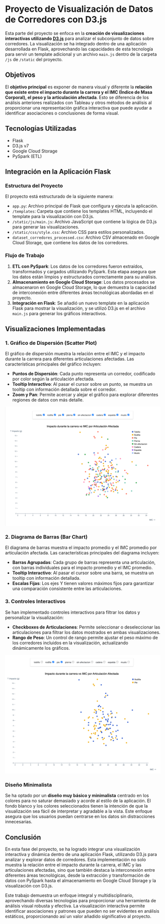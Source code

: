 # Proyecto de Visualización de Datos de Corredores con D3.js

Esta parte del proyecto se enfoca en la **creación de visualizaciones interactivas utilizando [D3.js](https://d3js.org/)** para analizar el subconjunto de datos sobre corredores. La visualización se ha integrado dentro de una aplicación desarrollada en Flask, aprovechando las capacidades de esta tecnología para servir un template adicional y un archivo `main.js` dentro de la carpeta `/js` de `/static` del proyecto.


## Objetivos

El **objetivo principal** es exponer de manera visual y diferente la **relación que existe entre el impacto durante la carrera y el IMC (Índice de Masa Corporal), el peso y la articulación afectada**. Esto se diferencia de los análisis anteriores realizados con Tableau y otros métodos de análisis al proporcionar una representación gráfica interactiva que puede ayudar a identificar asociaciones o conclusiones de forma visual.


## Tecnologías Utilizadas

- Flask
- D3.js v7
- Google Cloud Storage
- PySpark (ETL)


## Integración en la Aplicación Flask

### Estructura del Proyecto

El proyecto está estructurado de la siguiente manera:

- `app.py`: Archivo principal de Flask que configura y ejecuta la aplicación.
- `/templates`: Carpeta que contiene los templates HTML, incluyendo el template para la visualización con D3.js.
- `/static/js/main.js`: Archivo JavaScript que contiene la lógica de D3.js para generar las visualizaciones.
- `/static/css/style.css`: Archivo CSS para estilos personalizados.
- `dataset_corredores_processed.csv`: Archivo CSV almacenado en Google Cloud Storage, que contiene los datos de los corredores.

### Flujo de Trabajo

1. **ETL con PySpark**: Los datos de los corredores fueron extraídos, transformados y cargados utilizando PySpark. Esta etapa asegura que los datos están limpios y estructurados correctamente para su análisis.
2. **Almacenamiento en Google Cloud Storage**: Los datos procesados se almacenaron en Google Cloud Storage, lo que demuestra la capacidad de interconexión entre diferentes áreas tecnológicas abordadas en el proyecto.
3. **Integración en Flask**: Se añadió un nuevo template en la aplicación Flask para mostrar la visualización, y se utilizó D3.js en el archivo `main.js` para generar los gráficos interactivos.


## Visualizaciones Implementadas

### 1. Gráfico de Dispersión (Scatter Plot)

El gráfico de dispersión muestra la relación entre el IMC y el impacto durante la carrera para diferentes articulaciones afectadas. Las características principales del gráfico incluyen:

- **Puntos de Dispersión**: Cada punto representa un corredor, codificado por color según la articulación afectada.
- **Tooltip Interactivo**: Al pasar el cursor sobre un punto, se muestra un tooltip con información detallada sobre el corredor.
- **Zoom y Pan**: Permite acercar y alejar el gráfico para explorar diferentes regiones de datos con más detalle.

![Gráfico de dispersión con D3.js](./img/grafico-dispersion.jpeg)


### 2. Diagrama de Barras (Bar Chart)

El diagrama de barras muestra el impacto promedio y el IMC promedio por articulación afectada. Las características principales del diagrama incluyen:

- **Barras Agrupadas**: Cada grupo de barras representa una articulación, con barras individuales para el impacto promedio y el IMC promedio.
- **Tooltip Interactivo**: Al pasar el cursor sobre una barra, se muestra un tooltip con información detallada.
- **Escalas Fijas**: Los ejes Y tienen valores máximos fijos para garantizar una comparación consistente entre las articulaciones.

### 3. Controles Interactivos

Se han implementado controles interactivos para filtrar los datos y personalizar la visualización:

- **Checkboxes de Articulaciones**: Permite seleccionar o deseleccionar las articulaciones para filtrar los datos mostrados en ambas visualizaciones.
- **Rango de Peso**: Un control de rango permite ajustar el peso máximo de los corredores incluidos en la visualización, actualizando dinámicamente los gráficos.

![Gráfico de dispersión con D3.js](./img/grafico-dispersion-selected.jpeg)


### Diseño Minimalista

Se ha optado por un **diseño muy básico y minimalista** centrado en los colores para no saturar demasiado y acorde al estilo de la aplicación. El fondo blanco y los colores seleccionados tienen la intención de que la visualización sea fácil de interpretar y agradable a la vista. Este enfoque asegura que los usuarios puedan centrarse en los datos sin distracciones innecesarias.


## Conclusión

En esta fase del proyecto, se ha logrado integrar una visualización interactiva y dinámica dentro de una aplicación Flask, utilizando D3.js para analizar y explorar datos de corredores. Esta implementación no solo muestra la relación entre el impacto durante la carrera, el IMC y las articulaciones afectadas, sino que también destaca la interconexión entre diferentes áreas tecnológicas, desde la extracción y transformación de datos con PySpark hasta el almacenamiento en Google Cloud Storage y la visualización con D3.js.

Este trabajo demuestra un enfoque integral y multidisciplinario, aprovechando diversas tecnologías para proporcionar una herramienta de análisis visual robusta y efectiva. La visualización interactiva permite identificar asociaciones y patrones que pueden no ser evidentes en análisis estáticos, proporcionando así un valor añadido significativo al proyecto.